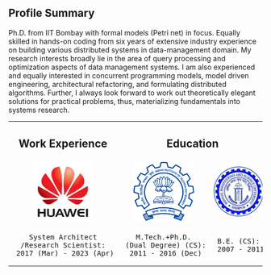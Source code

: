 ## Profile Summary

Ph.D. from IIT Bombay with formal models (Petri net) in focus. Equally skilled in hands-on coding from six years of extensive industry experience on building various distributed systems in data-management domain. My research interests broadly lie in the area of query processing and optimization aspects of data management systems. I am also experienced and equally interested in concurrent programming models, model driven engineering, architectural refactoring, and formulating distributed algorithms. Further, I always look forward to work out theoretically elegant solutions for
practical problems, thus, materializing fundamentals into systems research.

<style>
  table td {
    border: none !important;
  }
</style>
<table>
  <tbody>
    <tr>
      <td align="center"><h2>Work Experience</h2></td>
      <td align="center" colspan="2"><h2>Education</h2></td>
    </tr> 
    <tr>
      <td align="center"><img src="huawei2.jpeg" width=120></td>
      <td align="center"><img src="iitb.png" width=120></td>
      <td align="center"><img src="shibpur.jpeg" width=120></td>
    </tr>
    <tr style="width:180px">
      <td align="center"><pre>System Architect<br>/Research Scientist:<br> 2017 (Mar) - 2023 (Apr)</pre></td>
      <td align="center"><pre>M.Tech.+Ph.D.<br> (Dual Degree) (CS):<br> 2011 - 2016 (Dec)</pre></td>
      <td align="center"><pre>B.E. (CS):<br> 2007 - 2011</pre></td>
    </tr>
  </tbody>
</table>
